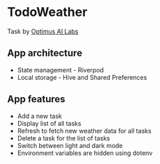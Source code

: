 # TodoWeather

Task by [Optimus AI Labs](https://optimusai.ai) 

## App architecture
- State management - Riverpod
- Local storage - Hive and Shared Preferences

## App features
- Add a new task 
- Display list of all tasks
- Refresh to fetch new weather data for all tasks
- Delete a task for the list of tasks
- Switch between light and dark mode
- Environment variables are hidden using dotenv


